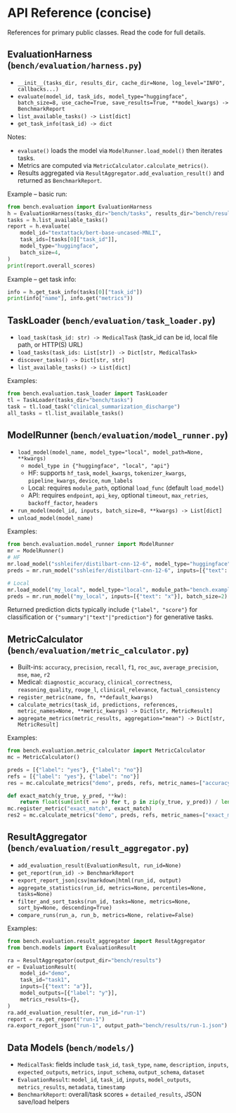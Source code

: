 # API Reference (concise)

References for primary public classes. Read the code for full details.

## EvaluationHarness (`bench/evaluation/harness.py`)
- `__init__(tasks_dir, results_dir, cache_dir=None, log_level="INFO", callbacks...)`
- `evaluate(model_id, task_ids, model_type="huggingface", batch_size=8, use_cache=True, save_results=True, **model_kwargs) -> BenchmarkReport`
- `list_available_tasks() -> List[dict]`
- `get_task_info(task_id) -> dict`

Notes:
- `evaluate()` loads the model via `ModelRunner.load_model()` then iterates tasks.
- Metrics are computed via `MetricCalculator.calculate_metrics()`.
- Results aggregated via `ResultAggregator.add_evaluation_result()` and returned as `BenchmarkReport`.

Example – basic run:
```python
from bench.evaluation import EvaluationHarness
h = EvaluationHarness(tasks_dir="bench/tasks", results_dir="bench/results")
tasks = h.list_available_tasks()
report = h.evaluate(
    model_id="textattack/bert-base-uncased-MNLI",
    task_ids=[tasks[0]["task_id"]],
    model_type="huggingface",
    batch_size=4,
)
print(report.overall_scores)
```

Example – get task info:
```python
info = h.get_task_info(tasks[0]["task_id"])
print(info["name"], info.get("metrics"))
```

## TaskLoader (`bench/evaluation/task_loader.py`)
- `load_task(task_id: str) -> MedicalTask` (task_id can be id, local file path, or HTTP(S) URL)
- `load_tasks(task_ids: List[str]) -> Dict[str, MedicalTask>`
- `discover_tasks() -> Dict[str, str]`
- `list_available_tasks() -> List[dict]`

Examples:
```python
from bench.evaluation.task_loader import TaskLoader
tl = TaskLoader(tasks_dir="bench/tasks")
task = tl.load_task("clinical_summarization_discharge")
all_tasks = tl.list_available_tasks()
```

## ModelRunner (`bench/evaluation/model_runner.py`)
- `load_model(model_name, model_type="local", model_path=None, **kwargs)`
  - `model_type in {"huggingface", "local", "api"}`
  - HF: supports `hf_task`, `model_kwargs`, `tokenizer_kwargs`, `pipeline_kwargs`, `device`, `num_labels`
  - Local: requires `module_path`, optional `load_func` (default `load_model`)
  - API: requires `endpoint`, `api_key`, optional `timeout`, `max_retries`, `backoff_factor`, `headers`
- `run_model(model_id, inputs, batch_size=8, **kwargs) -> List[dict]`
- `unload_model(model_name)`

Examples:
```python
from bench.evaluation.model_runner import ModelRunner
mr = ModelRunner()
# HF
mr.load_model("sshleifer/distilbart-cnn-12-6", model_type="huggingface", hf_task="summarization")
preds = mr.run_model("sshleifer/distilbart-cnn-12-6", inputs=[{"text": "note"}], batch_size=1)

# Local
mr.load_model("my_local", model_type="local", module_path="bench.examples.mypkg.mylocal")
preds = mr.run_model("my_local", inputs=[{"text": "x"}], batch_size=2)
```

Returned prediction dicts typically include `{"label", "score"}` for classification or `{"summary"|"text"|"prediction"}` for generative tasks.

## MetricCalculator (`bench/evaluation/metric_calculator.py`)
- Built-ins: `accuracy`, `precision`, `recall`, `f1`, `roc_auc`, `average_precision`, `mse`, `mae`, `r2`
- Medical: `diagnostic_accuracy`, `clinical_correctness`, `reasoning_quality`, `rouge_l`, `clinical_relevance`, `factual_consistency`
- `register_metric(name, fn, **default_kwargs)`
- `calculate_metrics(task_id, predictions, references, metric_names=None, **metric_kwargs) -> Dict[str, MetricResult]`
- `aggregate_metrics(metric_results, aggregation="mean") -> Dict[str, MetricResult]`

Examples:
```python
from bench.evaluation.metric_calculator import MetricCalculator
mc = MetricCalculator()

preds = [{"label": "yes"}, {"label": "no"}]
refs = [{"label": "yes"}, {"label": "no"}]
res = mc.calculate_metrics("demo", preds, refs, metric_names=["accuracy"])

def exact_match(y_true, y_pred, **kw):
    return float(sum(int(t == p) for t, p in zip(y_true, y_pred)) / len(y_true))
mc.register_metric("exact_match", exact_match)
res2 = mc.calculate_metrics("demo", preds, refs, metric_names=["exact_match"])
```

## ResultAggregator (`bench/evaluation/result_aggregator.py`)
- `add_evaluation_result(EvaluationResult, run_id=None)`
- `get_report(run_id) -> BenchmarkReport`
- `export_report_json|csv|markdown|html(run_id, output)`
- `aggregate_statistics(run_id, metrics=None, percentiles=None, tasks=None)`
- `filter_and_sort_tasks(run_id, tasks=None, metrics=None, sort_by=None, descending=True)`
- `compare_runs(run_a, run_b, metrics=None, relative=False)`

Examples:
```python
from bench.evaluation.result_aggregator import ResultAggregator
from bench.models import EvaluationResult

ra = ResultAggregator(output_dir="bench/results")
er = EvaluationResult(
    model_id="demo",
    task_id="task1",
    inputs=[{"text": "a"}],
    model_outputs=[{"label": "y"}],
    metrics_results={},
)
ra.add_evaluation_result(er, run_id="run-1")
report = ra.get_report("run-1")
ra.export_report_json("run-1", output_path="bench/results/run-1.json")
```

## Data Models (`bench/models/`)
- `MedicalTask`: fields include `task_id`, `task_type`, `name`, `description`, `inputs`, `expected_outputs`, `metrics`, `input_schema`, `output_schema`, `dataset`
- `EvaluationResult`: `model_id`, `task_id`, `inputs`, `model_outputs`, `metrics_results`, `metadata`, `timestamp`
- `BenchmarkReport`: overall/task scores + `detailed_results`, JSON save/load helpers
